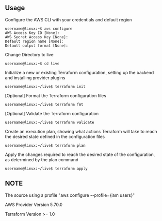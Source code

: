 ## Usage

Configure the AWS CLI with your credentials and default region

```console
username@linux:~$ aws configure 
AWS Access Key ID [None]:
AWS Secret Access Key [None]:
Default region name [None]:
Default output format [None]:  
```
Change Directory to live
```console
username@linux:~$ cd live
```

Initialize a new or existing Terraform configuration, setting up the backend and installing provider plugins

```console
username@linux:~/live$ terraform init  
```
[Optional] Format the Terraform configuration files

```console
username@linux:~/live$ terraform fmt
```

[Optional] Validate the Terraform configuration

```console
username@linux:~/live$ terraform validate
```

Create an execution plan, showing what actions Terraform will take to reach the desired state defined in the configuration files

```console
username@linux:~/live$ terraform plan
```

Apply the changes required to reach the desired state of the configuration, as determined by the plan command

```console
username@linux:~/live$ terraform apply
```

## NOTE
The source using a profile "aws configure --profile={iam users}"

AWS Provider Version 5.70.0

Terraform Version >= 1.0